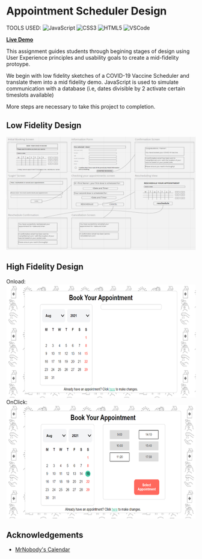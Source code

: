 # Appointment Scheduler Design

TOOLS USED: ![JavaScript](https://img.shields.io/badge/-JavaScript-black?style=flat-square&logo=javascript) 
![CSS3](https://img.shields.io/badge/-CSS3-1572B6?style=flat-square&logo=css3)
![HTML5](https://img.shields.io/badge/-HTML5-E34F26?style=flat-square&logo=html5&logoColor=white)
![VSCode](https://img.shields.io/badge/-VSCode-007ACC?style=flat-square&logo=visual-studio-code&logoColor=white)

<a href="https://codepen.io/lauratatianatoro/project/editor/XLQbwn"><strong>Live Demo</strong></a>


This assignment guides students through begining stages of design using User Experience principles and usability goals
to create a mid-fidelity protoype.

We begin with low fidelity sketches of a COVID-19 Vaccine Scheduler and translate them into a mid fidelity demo. 
JavaScript is used to simulate communication with a database (i.e, dates divisible by 2 activate certain timeslots available)

More steps are necessary to take this project to completion.

## Low Fidelity Design

<img src="images/lowfid_1.png" alt="preview_onload"  width="600" height="300">


## High Fidelity Design

Onload: <br>
<img src="images/preview_onload.PNG" alt="preview_onload"  width="600" height="300">
<br>
OnClick: <br>
<img src="images/preview_onclick.PNG" alt="preview_onload"  width="600" height="300">

<!-- ACKNOWLEDGEMENTS -->
## Acknowledgements

* [MrNobody's Calendar](https://codepen.io/corvus-007/pen/MzEKyJ)


